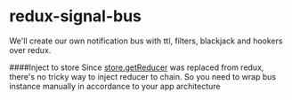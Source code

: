 # redux-signal-bus

We'll create our own notification bus with ttl, filters, blackjack and hookers over redux.

####Inject to store
Since [store.getReducer](https://github.com/reactjs/redux/issues/350) was replaced from redux, there's no tricky way to inject reducer to chain.
So you need to wrap bus instance manually in accordance to your app architecture